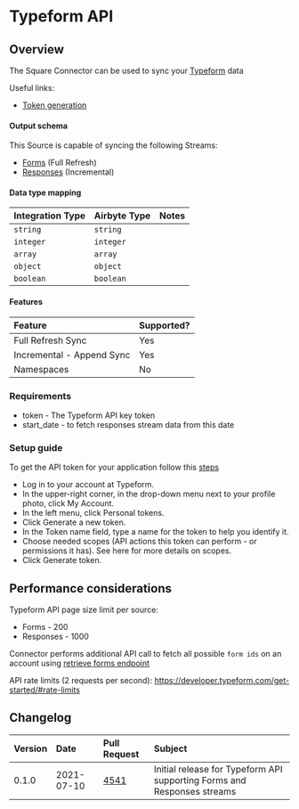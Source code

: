# Typeform API

## Overview

The Square Connector can be used to sync your [Typeform](https://developer.typeform.com/get-started/) data

Useful links:
- [Token generation](https://developer.typeform.com/get-started/personal-access-token/)

#### Output schema

This Source is capable of syncing the following Streams:

- [Forms](https://developer.typeform.com/create/reference/retrieve-form/) (Full Refresh)
- [Responses](https://developer.typeform.com/responses/reference/retrieve-responses/) (Incremental)


#### Data type mapping

| Integration Type | Airbyte Type | Notes |
| :--- | :--- | :--- |
| `string` | `string` |  |
| `integer` | `integer` |  |
| `array` | `array` |  |
| `object` | `object` |  |
| `boolean` | `boolean` |  |

#### Features

| Feature | Supported? |
| :--- | :--- |
| Full Refresh Sync | Yes |
| Incremental - Append Sync | Yes |
| Namespaces | No |

### Requirements

* token - The Typeform API key token 
* start_date - to fetch responses stream data from this date 

### Setup guide

To get the API token for your application follow this [steps](https://developer.typeform.com/get-started/personal-access-token/)

- Log in to your account at Typeform.
- In the upper-right corner, in the drop-down menu next to your profile photo, click My Account.
- In the left menu, click Personal tokens.
- Click Generate a new token.
- In the Token name field, type a name for the token to help you identify it.
- Choose needed scopes (API actions this token can perform - or permissions it has). See here for more details on scopes.
- Click Generate token.

## Performance considerations

Typeform API page size limit per source:  

- Forms - 200
- Responses - 1000

Connector performs additional API call to fetch all possible `form ids` on an account using [retrieve forms endpoint](https://developer.typeform.com/create/reference/retrieve-forms/)

API rate limits (2 requests per second): https://developer.typeform.com/get-started/#rate-limits

## Changelog

| Version | Date       | Pull Request | Subject |
| :------ | :--------  | :-----       | :------ |
| 0.1.0   | 2021-07-10 | [4541](https://github.com/airbytehq/airbyte/pull/) | Initial release for Typeform API supporting Forms and Responses streams |
